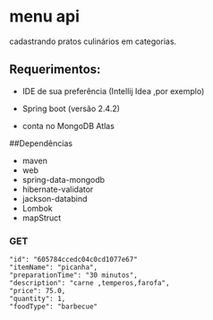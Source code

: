 # menu api

 cadastrando pratos culinários 
   em categorias.

## Requerimentos:

- IDE de sua preferência (Intellij Idea ,por exemplo)
  
- Spring boot (versão 2.4.2)
- conta no MongoDB Atlas

##Dependências
- maven
- web  
- spring-data-mongodb
- hibernate-validator
-  jackson-databind
- Lombok
- mapStruct

### GET

    "id": "605784ccedc04c0cd1077e67"
    "itemName": "picanha",
    "preparationTime": "30 minutos",
    "description": "carne ,temperos,farofa",
    "price": 75.0,
    "quantity": 1,
    "foodType": "barbecue"


